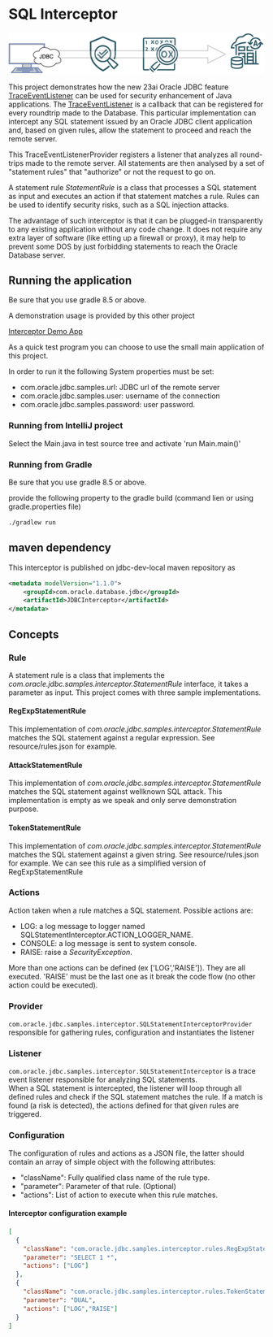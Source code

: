 # SQL Interceptor
![oveview](assets/img/overview.png)

This project demonstrates how the new 23ai Oracle JDBC feature [TraceEventListener](https://docs.oracle.com/en/database/oracle/oracle-database/23/jajdb/oracle/jdbc/TraceEventListener.html) can be used for security enhancement of Java applications.
The [TraceEventListener](https://docs.oracle.com/en/database/oracle/oracle-database/23/jajdb/oracle/jdbc/TraceEventListener.html) is a callback that can be registered for every roundtrip made to the Database. This particular implementation can intercept any SQL statement issued by an Oracle JDBC client application and, based on given rules, allow the statement to proceed and reach the remote server.

This TraceEventListenerProvider registers a listener that analyzes all round-trips made to the remote server.
All statements are then analysed by a set of "statement rules" that "authorize" or not the request to go on.

A statement rule _StatementRule_ is a class that processes a SQL statement as input and executes an action if that statement matches a rule.
Rules can be used to identify security risks, such as a SQL injection attacks.

The advantage of such interceptor is that it can be plugged-in transparently to any existing application without any code change. 
It does not require any extra layer of software (like etting up a firewall or proxy), it may help to prevent some DOS by just forbidding statements to reach the Oracle Database server.

## Running the application

Be sure that you use gradle 8.5 or above.

A demonstration usage is provided by this other project

[Interceptor Demo App](https://github.com/oracle-samples/oracle-db-examples/tree/7aaa7ae05d36a7127cd5bd4bb84e66301f45908c/java/jdbc/statement-interceptor/demo-app)

As a quick test program you can choose to use the small main application of this project.

In order to run it the following System properties must be set:

- com.oracle.jdbc.samples.url: JDBC url of the remote server
- com.oracle.jdbc.samples.user: username of the connection
- com.oracle.jdbc.samples.password: user password.

### Running from IntelliJ project

Select the Main.java in test source tree and activate 'run Main.main()'

### Running from Gradle

Be sure that you use gradle 8.5 or above.

provide the following property to the gradle build (command lien or using gradle.properties file)

```bash
./gradlew run
```
## maven dependency

This interceptor is published on jdbc-dev-local maven repository as

```xml
<metadata modelVersion="1.1.0">
    <groupId>com.oracle.database.jdbc</groupId>
    <artifactId>JDBCInterceptor</artifactId>
</metadata>
```


## Concepts

### Rule

A statement rule is a class that implements the _com.oracle.jdbc.samples.interceptor.StatementRule_ interface, it takes a parameter as input.
This project comes with three sample implementations.
#### RegExpStatementRule
This implementation of _com.oracle.jdbc.samples.interceptor.StatementRule_ matches
the SQL statement against a regular expression. See resource/rules.json for example.

#### AttackStatementRule
This implementation of _com.oracle.jdbc.samples.interceptor.StatementRule_ matches
the SQL statement against wellknown SQL attack. This implementation is empty as we speak 
and only serve demonstration purpose.

#### TokenStatementRule
This implementation of _com.oracle.jdbc.samples.interceptor.StatementRule_ matches
the SQL statement against a given string. See resource/rules.json for example.
We can see this rule as a simplified version of RegExpStatementRule

### Actions

Action taken when a rule matches a SQL statement. Possible actions are:

- LOG: a log message to logger named SQLStatementInterceptor.ACTION_LOGGER_NAME. 
- CONSOLE: a log message is sent to system console.
- RAISE: raise a _SecurityException_.

More than one actions can be defined (ex ['LOG','RAISE']). They are all executed. 'RAISE' must be the last one as it break the code flow (no other action could be executed).

### Provider

`com.oracle.jdbc.samples.interceptor.SQLStatementInterceptorProvider` responsible for gathering rules, configuration and instantiates the listener

### Listener

`com.oracle.jdbc.samples.interceptor.SQLStatementInterceptor` is a trace event listener responsible for analyzing SQL statements.  
When a SQL statement is intercepted, the listener will loop through all defined rules and check if the SQL statement matches the rule. If a match is found (a risk is detected), the actions defined for that given rules are triggered.

### Configuration

The configuration of rules and actions as a JSON file, the latter should contain an array of simple object with the following attributes:

- "className": Fully qualified class name of the rule type.
- "parameter": Parameter of that rule. (Optional)
- "actions": List of action to execute when this rule matches.

#### Interceptor configuration example

```json
[
  {
    "className": "com.oracle.jdbc.samples.interceptor.rules.RegExpStatementRule",
    "parameter": "SELECT 1 *",
    "actions": ["LOG"]
  },
  {
    "className": "com.oracle.jdbc.samples.interceptor.rules.TokenStatementRule",
    "parameter": "DUAL",
    "actions": ["LOG","RAISE"]
  }
]
```
